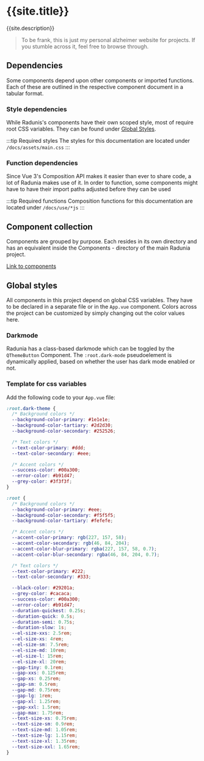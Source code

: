 <script setup>
import { useData } from 'vitepress'
const { site } = useData()
</script>

# {{site.title}}

{{site.description}}

> To be frank, this is just my personal alzheimer website for projects. If you stumble across it, feel free to browse through.

## Dependencies

Some components depend upon other components or imported functions. Each of these are outlined in the respective component document in a tabular format.

### Style dependencies

While Radunis's components have their own scoped style, most of require root CSS variables. They can be found under [Global Styles](#global-styles).

:::tip Required styles
The styles for this documentation are located under `/docs/assets/main.css`
:::

### Function dependencies

Since Vue 3's Composition API makes it easier than ever to share code, a lot of Radunia makes use of it. In order to function, some components might have to have their import paths adjusted before they can be used

:::tip Required functions
Composition functions for this documentation are located under `/docs/use/*js`
:::

## Component collection

Components are grouped by purpose. Each resides in its own directory and has an equivalent inside the Components - directory of the main Radunia project.

[Link to components](./showcase/index.md)

## Global styles

All components in this project depend on global CSS variables. They have to be declared in a separate file or in the `App.vue` component. Colors across the project can be customized by simply changing out the color values here.

### Darkmode

Radunia has a class-based darkmode which can be toggled by the `QThemeButton` Component. The `:root.dark-mode` pseudoelement is dynamically applied, based on whether the user has dark mode enabled or not.

### Template for css variables

Add the following code to your `App.vue` file:

```css
:root.dark-theme {
  /* Background colors */
  --background-color-primary: #1e1e1e;
  --background-color-tartiary: #2d2d30;
  --background-color-secondary: #252526;

  /* Text colors */
  --text-color-primary: #ddd;
  --text-color-secondary: #eee;

  /* Accent colors */
  --success-color: #00a300;
  --error-color: #b91d47;
  --grey-color: #3f3f3f;
}

:root {
  /* Background colors */
  --background-color-primary: #eee;
  --background-color-secondary: #f5f5f5;
  --background-color-tartiary: #fefefe;

  /* Accent colors */
  --accent-color-primary: rgb(227, 157, 58);
  --accent-color-secondary: rgb(46, 84, 204);
  --accent-color-blur-primary: rgba(227, 157, 58, 0.7);
  --accent-color-blur-secondary: rgba(46, 84, 204, 0.7);

  /* Text colors */
  --text-color-primary: #222;
  --text-color-secondary: #333;

  --black-color: #29201a;
  --grey-color: #cacaca;
  --success-color: #00a300;
  --error-color: #b91d47;
  --duration-quickest: 0.25s;
  --duration-quick: 0.5s;
  --duration-semi: 0.75s;
  --duration-slow: 1s;
  --el-size-xxs: 2.5rem;
  --el-size-xs: 4rem;
  --el-size-sm: 7.5rem;
  --el-size-md: 10rem;
  --el-size-l: 15rem;
  --el-size-xl: 20rem;
  --gap-tiny: 0.1rem;
  --gap-xxs: 0.125rem;
  --gap-xs: 0.25rem;
  --gap-sm: 0.5rem;
  --gap-md: 0.75rem;
  --gap-lg: 1rem;
  --gap-xl: 1.25rem;
  --gap-xxl: 1.5rem;
  --gap-max: 1.75rem;
  --text-size-xs: 0.75rem;
  --text-size-sm: 0.9rem;
  --text-size-md: 1.05rem;
  --text-size-lg: 1.15rem;
  --text-size-xl: 1.35rem;
  --text-size-xxl: 1.65rem;
}
```